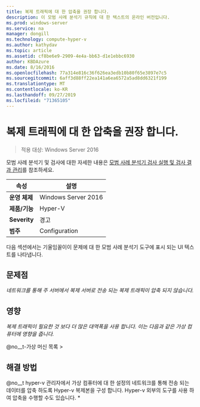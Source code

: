 ```yaml
---
title: 복제 트래픽에 대 한 압축을 권장 합니다.
description: 이 모범 사례 분석기 규칙에 대 한 텍스트의 온라인 버전입니다.
ms.prod: windows-server
ms.service: na
manager: dongill
ms.technology: compute-hyper-v
ms.author: kathydav
ms.topic: article
ms.assetid: cf8be6e9-2909-4e4a-bb63-d1e1ebbc6930
author: KBDAzure
ms.date: 8/16/2016
ms.openlocfilehash: 77a314e816c36f626ea3edb10b80f65e3897e7c5
ms.sourcegitcommit: 6aff3d88ff22ea141a6ea6572a5ad8dd6321f199
ms.translationtype: MT
ms.contentlocale: ko-KR
ms.lasthandoff: 09/27/2019
ms.locfileid: "71365105"
---
```

# <a name="compression-is-recommended-for-replication-traffic"></a>복제 트래픽에 대 한 압축을 권장 합니다.

>적용 대상: Windows Server 2016

모범 사례 분석기 및 검사에 대한 자세한 내용은 [모범 사례 분석기 검사 실행 및 검사 결과 관리](https://go.microsoft.com/fwlink/p/?LinkID=223177)를 참조하세요.  
  
|속성|설명|  
|-|-|  
|**운영 체제**|Windows Server 2016|  
|**제품/기능**|Hyper-V|  
|**Severity**|경고|  
|**범주**|Configuration|  
  
다음 섹션에서는 기울임꼴이이 문제에 대 한 모범 사례 분석기 도구에 표시 되는 UI 텍스트를 나타냅니다.  
  
## <a name="issue"></a>문제점  
*네트워크를 통해 주 서버에서 복제 서버로 전송 되는 복제 트래픽이 압축 되지 않습니다.*  
  
## <a name="impact"></a>영향  
*복제 트래픽이 필요한 것 보다 더 많은 대역폭을 사용 합니다. 이는 다음과 같은 가상 컴퓨터에 영향을 줍니다.*  
  
@no__t-가상 머신 목록 >  
  
## <a name="resolution"></a>해결 방법  
@no__t hyper-v 관리자에서 가상 컴퓨터에 대 한 설정의 네트워크를 통해 전송 되는 데이터를 압축 하도록 Hyper-v 복제본을 구성 합니다. Hyper-v 외부의 도구를 사용 하 여 압축을 수행할 수도 있습니다. *  
  


